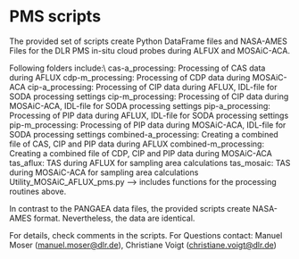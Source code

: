 # PMS scripts

The provided set of scripts create Python DataFrame files and NASA-AMES Files for the DLR PMS in-situ cloud probes during ALFUX and MOSAiC-ACA.

Following folders include:\\
cas-a_processing: Processing of CAS data during AFLUX
cdp-m_processing: Processing of CDP data during MOSAiC-ACA
cip-a_processing: Processing of CIP data during AFLUX, IDL-file for SODA processing settings
cip-m_processing: Processing of CIP data during MOSAiC-ACA, IDL-file for SODA processing settings
pip-a_processing: Processing of PIP data during AFLUX, IDL-file for SODA processing settings
pip-m_processing: Processing of PIP data during MOSAiC-ACA, IDL-file for SODA processing settings
combined-a_processing: Creating a combined file of CAS, CIP and PIP data during AFLUX
combined-m_processing: Creating a combined file of CDP, CIP and PIP data during MOSAiC-ACA
tas_aflux: TAS during AFLUX for sampling area calculations
tas_mosaic: TAS during MOSAiC-ACA for sampling area calculations
Utility_MOSAiC_AFLUX_pms.py --> includes functions for the processing routines above.

In contrast to the PANGAEA data files, the provided scripts create NASA-AMES format. Nevertheless, the data are identical. 

For details, check comments in the scripts.
For Questions contact: Manuel Moser (manuel.moser@dlr.de), Christiane Voigt (christiane.voigt@dlr.de)
